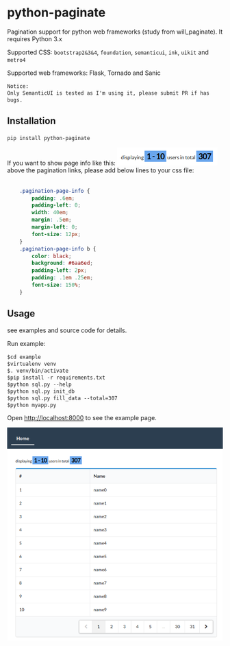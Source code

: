# python-paginate
Pagination support for python web frameworks (study from will_paginate).
It requires Python 3.x

Supported CSS: `bootstrap2&3&4`, `foundation`, `semanticui`, `ink`, `uikit` and `metro4`

Supported web frameworks: Flask, Tornado and Sanic

```
Notice:
Only SemanticUI is tested as I'm using it, please submit PR if has bugs.
```

## Installation

`pip install python-paginate`


If you want to show page info like this:
![page-info](/example/page-info.png "page-info")
above the pagination links,
please add below lines to your css file:

```css

    .pagination-page-info {
        padding: .6em;
        padding-left: 0;
        width: 40em;
        margin: .5em;
        margin-left: 0;
        font-size: 12px;
    }
    .pagination-page-info b {
        color: black;
        background: #6aa6ed;
        padding-left: 2px;
        padding: .1em .25em;
        font-size: 150%;
    }
```

## Usage

see examples and source code for details.

Run example:

    $cd example
    $virtualenv venv
    $. venv/bin/activate
    $pip install -r requirements.txt
    $python sql.py --help
    $python sql.py init_db
    $python sql.py fill_data --total=307
    $python myapp.py

Open <http://localhost:8000> to see the example page.

![example](/example/example.png "example")
